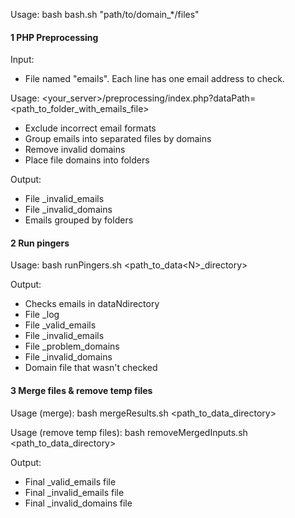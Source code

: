 Usage: bash bash.sh "path/to/domain_*/files"

#### 1 PHP Preprocessing ####

Input:
- File named "emails". Each line has one email address to check.

Usage: \<your_server\>/preprocessing/index.php?dataPath=\<path_to_folder_with_emails_file\>
- Exclude incorrect email formats
- Group emails into separated files by domains
- Remove invalid domains
- Place file domains into folders

Output:
- File _invalid_emails
- File _invalid_domains
- Emails grouped by folders


#### 2 Run pingers ####

Usage: bash runPingers.sh \<path_to_data\<N\>_directory\>

Output:
- Checks emails in dataNdirectory
- File _log
- File _valid_emails
- File _invalid_emails
- File _problem_domains
- File _invalid_domains
- Domain file that wasn't checked


#### 3 Merge files & remove temp files ####

Usage (merge): bash mergeResults.sh \<path_to_data_directory\>

Usage (remove temp files): bash removeMergedInputs.sh \<path_to_data_directory\>

Output:
- Final _valid_emails file
- Final _invalid_emails file
- Final _invalid_domains file
